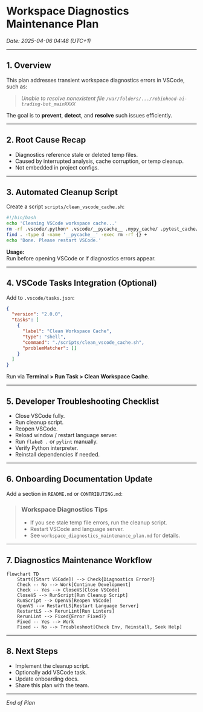 # Workspace Diagnostics Maintenance Plan

*Date: 2025-04-06 04:48 (UTC+1)*

---

## 1. Overview

This plan addresses transient workspace diagnostics errors in VSCode, such as:

> *Unable to resolve nonexistent file `/var/folders/.../robinhood-ai-trading-bot_mainXXXX`*

The goal is to **prevent**, **detect**, and **resolve** such issues efficiently.

---

## 2. Root Cause Recap

- Diagnostics reference stale or deleted temp files.
- Caused by interrupted analysis, cache corruption, or temp cleanup.
- Not embedded in project configs.

---

## 3. Automated Cleanup Script

Create a script `scripts/clean_vscode_cache.sh`:

```bash
#!/bin/bash
echo 'Cleaning VSCode workspace cache...'
rm -rf .vscode/.python* .vscode/__pycache__ .mypy_cache/ .pytest_cache/
find . -type d -name '__pycache__' -exec rm -rf {} +
echo 'Done. Please restart VSCode.'
```

**Usage:**  
Run before opening VSCode or if diagnostics errors appear.

---

## 4. VSCode Tasks Integration (Optional)

Add to `.vscode/tasks.json`:

```json
{
  "version": "2.0.0",
  "tasks": [
    {
      "label": "Clean Workspace Cache",
      "type": "shell",
      "command": "./scripts/clean_vscode_cache.sh",
      "problemMatcher": []
    }
  ]
}
```

Run via **Terminal > Run Task > Clean Workspace Cache**.

---

## 5. Developer Troubleshooting Checklist

- Close VSCode fully.
- Run cleanup script.
- Reopen VSCode.
- Reload window / restart language server.
- Run `flake8 .` or `pylint` manually.
- Verify Python interpreter.
- Reinstall dependencies if needed.

---

## 6. Onboarding Documentation Update

Add a section in `README.md` or `CONTRIBUTING.md`:

> ### Workspace Diagnostics Tips
> - If you see stale temp file errors, run the cleanup script.
> - Restart VSCode and language server.
> - See `workspace_diagnostics_maintenance_plan.md` for details.

---

## 7. Diagnostics Maintenance Workflow

```mermaid
flowchart TD
    Start([Start VSCode]) --> Check{Diagnostics Error?}
    Check -- No --> Work[Continue Development]
    Check -- Yes --> CloseVS[Close VSCode]
    CloseVS --> RunScript[Run Cleanup Script]
    RunScript --> OpenVS[Reopen VSCode]
    OpenVS --> RestartLS[Restart Language Server]
    RestartLS --> RerunLint[Run Linters]
    RerunLint --> Fixed{Error Fixed?}
    Fixed -- Yes --> Work
    Fixed -- No --> Troubleshoot[Check Env, Reinstall, Seek Help]
```

---

## 8. Next Steps

- Implement the cleanup script.
- Optionally add VSCode task.
- Update onboarding docs.
- Share this plan with the team.

---

*End of Plan*